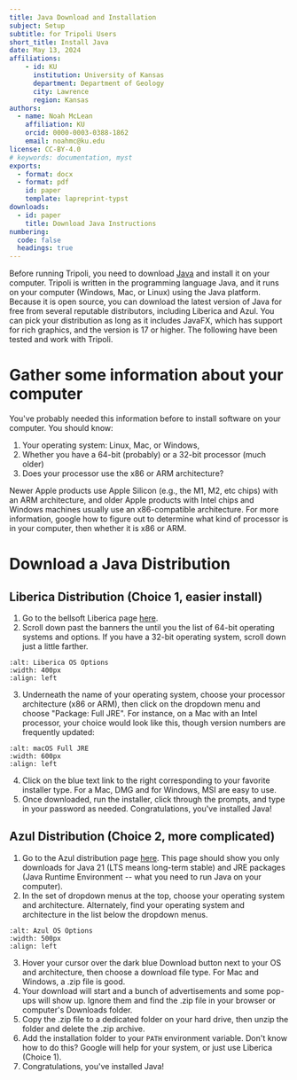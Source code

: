```yaml
---
title: Java Download and Installation
subject: Setup
subtitle: for Tripoli Users
short_title: Install Java
date: May 13, 2024
affiliations:
    - id: KU
      institution: University of Kansas
      department: Department of Geology
      city: Lawrence
      region: Kansas
authors:
  - name: Noah McLean
    affiliation: KU
    orcid: 0000-0003-0388-1862
    email: noahmc@ku.edu
license: CC-BY-4.0
# keywords: documentation, myst
exports:
  - format: docx
  - format: pdf
    id: paper
    template: lapreprint-typst
downloads:
  - id: paper
    title: Download Java Instructions
numbering:
  code: false
  headings: true
---
```


Before running Tripoli, you need to download [Java](wiki:Java_(software_platform)) and install it on your computer.  Tripoli is written in the programming language Java, and it runs on your computer (Windows, Mac, or Linux) using the Java platform.  Because it is open source, you can download the latest version of Java for free from several reputable distributors, including Liberica and Azul.  You can pick your distribution as long as it includes JavaFX, which has support for rich graphics, and the version is 17 or higher. The following have been tested and work with Tripoli.  

# Gather some information about your computer

You've probably needed this information before to install software on your computer.  You should know:
1. Your operating system: Linux, Mac, or Windows, 
2. Whether you have a 64-bit (probably) or a 32-bit processor (much older)
3. Does your processor use the x86 or ARM architecture?  

Newer Apple products use Apple Silicon (e.g., the M1, M2, etc chips) with an ARM architecture, and older Apple products with Intel chips and Windows machines usually use an x86-compatible architecture.  For more information, google how to figure out to determine what kind of processor is in your computer, then whether it is x86 or ARM.  

# Download a Java Distribution

## Liberica Distribution (Choice 1, easier install)
1. Go to the bellsoft Liberica page [here](https://bell-sw.com/pages/downloads/#jdk-21-lts "bellsoft Liberica downloads").  
2. Scroll down past the banners the until you the list of 64-bit operating systems and options.  If you have a 32-bit operating system, scroll down just a little farther.
```{image} ../graphics/Liberica_OS_Options.png
:alt: Liberica OS Options
:width: 400px
:align: left
```
3. Underneath the name of your operating system, choose your processor architecture (x86 or ARM), then click on the dropdown menu and choose "Package: Full JRE".  For instance, on a Mac with an Intel processor, your choice would look like this, though version numbers are frequently updated:
```{image} ../graphics/Liberica_macOS_FullJRE.png
:alt: macOS Full JRE
:width: 600px
:align: left
```
4. Click on the blue text link to the right corresponding to your favorite installer type.  For a Mac, DMG and for Windows, MSI are easy to use.
5. Once downloaded, run the installer, click through the prompts, and type in your password as needed.  Congratulations, you've installed Java!  

## Azul Distribution (Choice 2, more complicated)
1. Go to the Azul distribution page [here](https://www.azul.com/downloads/?version=java-21-lts&package=jre-fx#zulu "Azul Java Distributions").  This page should show you only downloads for Java 21 (LTS means long-term stable) and JRE packages (Java Runtime Environment -- what you need to run Java on your computer).
2. In the set of dropdown menus at the top, choose your operating system and architecture.  Alternately, find your operating system and architecture in the list below the dropdown menus.  
```{image} ../graphics/Azul_OS_Options.png
:alt: Azul OS Options
:width: 500px
:align: left
```
3. Hover your cursor over the dark blue Download button next to your OS and architecture, then choose a download file type.  For Mac and Windows, a .zip file is good.
4. Your download will start and a bunch of advertisements and some pop-ups will show up.  Ignore them and find the .zip file in your browser or computer's Downloads folder.
5. Copy the .zip file to a dedicated folder on your hard drive, then unzip the folder and delete the .zip archive.
6. Add the installation folder to your `PATH` environment variable. Don't know how to do this? Google will help for your system, or just use Liberica (Choice 1).
7. Congratulations, you've installed Java!
